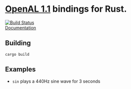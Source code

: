 # [OpenAL 1.1](http://connect.creativelabs.com/openal/) bindings for Rust.

[![Build Status](https://travis-ci.org/jpernst/openal-rs.svg?branch=master)](https://travis-ci.org/jpernst/openal-rs)  
[Documentation](http://jpernst.github.io/openal-rs)

## Building

    cargo build

## Examples

- `sin` plays a 440Hz sine wave for 3 seconds
